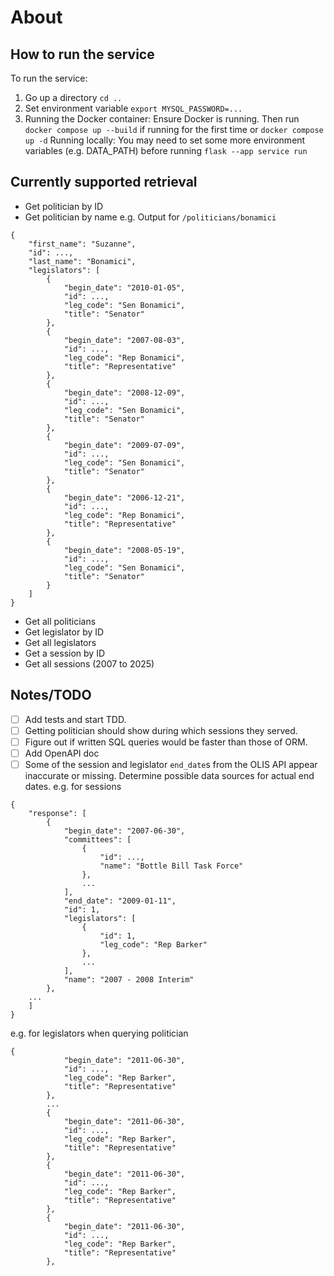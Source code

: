 # About

## How to run the service

To run the service:
1. Go up a directory `cd ..`
2. Set environment variable `export MYSQL_PASSWORD=...` 
3. Running the Docker container: Ensure Docker is running. Then run `docker compose up --build` if running for the first time or `docker compose up -d`
Running locally: You may need to set some more environment variables (e.g. DATA_PATH) before running `flask --app service run`

## Currently supported retrieval
- Get politician by ID
- Get politician by name
e.g. Output for `/politicians/bonamici`
~~~
{
    "first_name": "Suzanne",
    "id": ...,
    "last_name": "Bonamici",
    "legislators": [
        {
            "begin_date": "2010-01-05",
            "id": ...,
            "leg_code": "Sen Bonamici",
            "title": "Senator"
        },
        {
            "begin_date": "2007-08-03",
            "id": ...,
            "leg_code": "Rep Bonamici",
            "title": "Representative"
        },
        {
            "begin_date": "2008-12-09",
            "id": ...,
            "leg_code": "Sen Bonamici",
            "title": "Senator"
        },
        {
            "begin_date": "2009-07-09",
            "id": ...,
            "leg_code": "Sen Bonamici",
            "title": "Senator"
        },
        {
            "begin_date": "2006-12-21",
            "id": ...,
            "leg_code": "Rep Bonamici",
            "title": "Representative"
        },
        {
            "begin_date": "2008-05-19",
            "id": ...,
            "leg_code": "Sen Bonamici",
            "title": "Senator"
        }
    ]
}
~~~
- Get all politicians
- Get legislator by ID
- Get all legislators
- Get a session by ID
- Get all sessions (2007 to 2025)

## Notes/TODO
- [ ] Add tests and start TDD.
- [ ] Getting politician should show during which sessions they served.
- [ ] Figure out if written SQL queries would be faster than those of ORM.
- [ ] Add OpenAPI doc
- [ ] Some of the session and legislator `end_date`s from the OLIS API appear inaccurate or missing. Determine possible data sources for actual end dates. 
e.g. for sessions
```
{
    "response": [
        {
            "begin_date": "2007-06-30",
            "committees": [
                {
                    "id": ...,
                    "name": "Bottle Bill Task Force"
                },
                ...
            ],
            "end_date": "2009-01-11",
            "id": 1,
            "legislators": [
                {
                    "id": 1,
                    "leg_code": "Rep Barker"
                },
                ...
            ],
            "name": "2007 - 2008 Interim"
        },
    ...
    ]
}
```
e.g. for legislators when querying politician
```
{
            "begin_date": "2011-06-30",
            "id": ...,
            "leg_code": "Rep Barker",
            "title": "Representative"
        },
        ...
        {
            "begin_date": "2011-06-30",
            "id": ...,
            "leg_code": "Rep Barker",
            "title": "Representative"
        },
        {
            "begin_date": "2011-06-30",
            "id": ...,
            "leg_code": "Rep Barker",
            "title": "Representative"
        },
        {
            "begin_date": "2011-06-30",
            "id": ...,
            "leg_code": "Rep Barker",
            "title": "Representative"
        },
```
